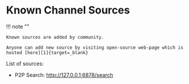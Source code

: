 # Known Channel Sources

!!! note ""

    Known sources are added by community.

    Anyone can add new source by visiting open-source web-page which is hosted [here][1]{target=_blank}


List of sources:

- P2P Search: http://127.0.0.1:6878/search


[1]: http://acestream.org/channel_sources/add.php

